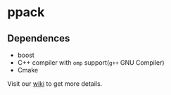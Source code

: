 # ppack

## Dependences
* boost
* C++ compiler with `omp` support(`g++` GNU Compiler)
* Cmake

Visit our [wiki](https://github.com/fpolit/ppack/wiki) to get more details.
